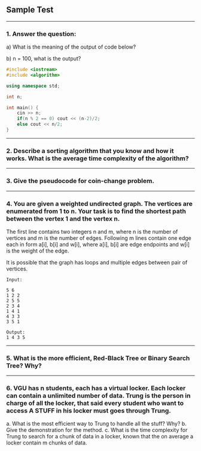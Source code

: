 ## Sample Test 

---
### 1. Answer the question:

a) What is the meaning of the output of code below?

b) n = 100, what is the output?

```cpp
#include <iostream>
#include <algorithm>

using namespace std;

int n;

int main() {
    cin >> n;
    if(n % 2 == 0) cout << (n-2)/2;
    else cout << n/2; 
}
```

---

### 2. Describe a sorting algorithm that you know and how it works. What is the average time complexity of the algorithm?

---

### 3. Give the pseudocode for coin-change problem.


--- 
### 4. You are given a weighted undirected graph. The vertices are enumerated from 1 to n. Your task is to find the shortest path between the vertex 1 and the vertex n.

The first line contains two integers n and m, where n is the number of vertices and m is the number of edges. Following m lines contain one edge each in form a[i], b[i] and w[i], where a[i], b[i] are edge endpoints and w[i] is the weight of the edge.

It is possible that the graph has loops and multiple edges between pair of vertices.

```
Input:

5 6
1 2 2
2 5 5
2 3 4
1 4 1
4 3 3
3 5 1

Output: 
1 4 3 5 
```

---
### 5. What is the more efficient, Red-Black Tree or Binary Search Tree? Why?


---
### 6. VGU has n students, each has a virtual locker. Each locker can contain a unlimited number of data. Trung is the person in charge of all the locker, that said every student who want to access A STUFF in his locker must goes through Trung. 
a. What is the most efficient way to Trung to handle all the stuff? Why?
b. Give the demonstration for the method.
c. What is the time complexity for Trung to search for a chunk of data in a locker, known that the on average a locker contain m chunks of data.